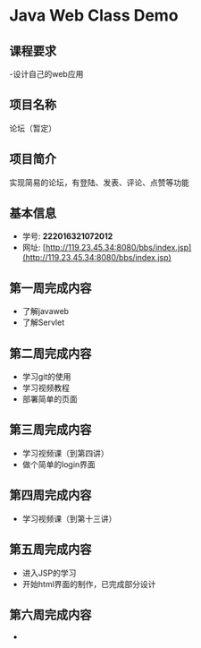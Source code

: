 # Java Web Class Demo

## 课程要求
-设计自己的web应用


## 项目名称
论坛（暂定）

## 项目简介
实现简易的论坛，有登陆、发表、评论、点赞等功能


## 基本信息
- 学号: **222016321072012**
- 网址: [http://119.23.45.34:8080/bbs/index.jsp](http://119.23.45.34:8080/bbs/index.jsp)


## 第一周完成内容
- 了解javaweb
- 了解Servlet

## 第二周完成内容
- 学习git的使用
- 学习视频教程
- 部署简单的页面

## 第三周完成内容
- 学习视频课（到第四讲）
- 做个简单的login界面

## 第四周完成内容
- 学习视频课（到第十三讲）

## 第五周完成内容
- 进入JSP的学习
- 开始html界面的制作，已完成部分设计

## 第六周完成内容
-
